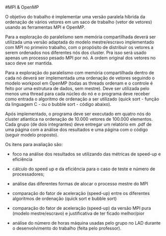 #MPI & OpenMP

O objetivo do trabalho é implementar uma versão paralela híbrida da
ordenação de vários vetores em um saco de trabalho (vetor de vetores)
usando as ferramentas MPI e OpenMP.

Para a exploração do paralelismo sem memória compartilhada deverá ser
utilizada uma versão adaptada do modelo mestre/escravo implementado
com MPI no primeiro trabalho, com o propósito de distribuir os vetores
a serem ordenados nos diferentes nós dos cluster. Pra isso será usado
apenas um processo pesado MPI por nó. A ordem original dos vetores no
saco deve ser mantida.

Para a exploração do paralelismo com memória compartilhada dentro de
cada nó deverá ser implementada uma ordenação de vetores seguindo o
modelo workpool em OpenMP (todas as threads ordenam e o controle é
feito por uma estrutura de dados, sem mestre).  Deve ser utilizada
pelo menos uma thread para cada núcleo do nó e o programa deve receber
como entrada o algoritmo de ordenação a ser utilizado (quick sort -
função da linguagem C - ou o bubble sort - código abaixo).

Após implementado, o programa deve ser executado em quatro nós do
cluster atlantica na ordenação de 10.000 vetores de 100.000 elementos.
Cada grupo (de dois integrantes) deve entregar um relatório em .pdf de
uma página com a análise dos resultados e uma página com o código
(seguir modelo proposto).

Os itens para avaliação são:

- foco na análise dos resultados se utilizando das métricas de speed-up e
eficiência

- cálculo do speed up e da eficiência para o caso de teste e número de
processadores;

- análise das diferentes formas de alocar o processo mestre do MPI

- comparação do fator de aceleração (speed-up) entre os diferentes algoritmos
de ordenação (quick sort e bubble sort)

- comparação do fator de aceleração (speed-up) da versão MPI pura (modelo
mestre/escravo) e justificativa de ter ficado melhor/pior

- análise do número de horas máquina usadas pelo grupo no LAD durante o
desenvolvimento do trabalho (feita pelo professor).

